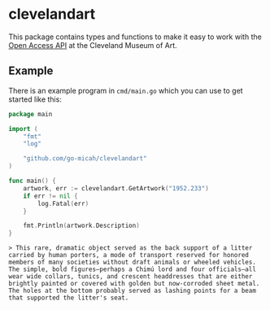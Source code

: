 # clevelandart

This package contains types and functions to make it easy to work with the [Open Access API](https://openaccess-api.clevelandart.org/) at the Cleveland Museum of Art.

## Example

There is an example program in `cmd/main.go` which you can use to get started like this:

```go
package main

import (
	"fmt"
	"log"

	"github.com/go-micah/clevelandart"
)

func main() {
	artwork, err := clevelandart.GetArtwork("1952.233")
	if err != nil {
		log.Fatal(err)
	}

	fmt.Println(artwork.Description)
}
```

```
> This rare, dramatic object served as the back support of a litter carried by human porters, a mode of transport reserved for honored members of many societies without draft animals or wheeled vehicles. The simple, bold figures—perhaps a Chimú lord and four officials—all wear wide collars, tunics, and crescent headdresses that are either brightly painted or covered with golden but now-corroded sheet metal. The holes at the bottom probably served as lashing points for a beam that supported the litter's seat.
```